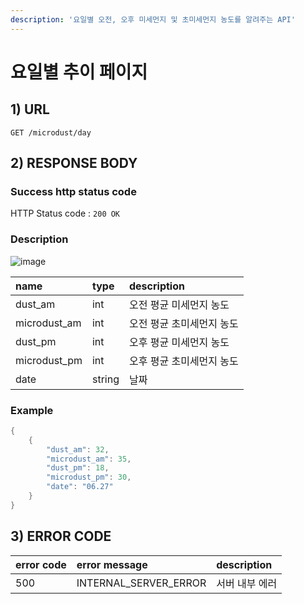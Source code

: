 ```yaml
---
description: '요일별 오전, 오후 미세먼지 및 초미세먼지 농도를 알려주는 API'
---
```


# 요일별 추이 페이지

## 1\) URL

```text
GET /microdust/day
```

## 2\) RESPONSE BODY

### Success http status code

HTTP Status code : `200 OK`

### Description

![image](https://user-images.githubusercontent.com/68282057/124726655-e787ad00-df48-11eb-99f2-95855c82d781.png)

| name | type | description |
| :--- | :--- | :--- |
| dust\_am | int | 오전 평균 미세먼지 농도 |
| microdust\_am | int | 오전 평균 초미세먼지 농도 |
| dust\_pm | int | 오후 평균 미세먼지 농도 |
| microdust\_pm | int | 오후 평균 초미세먼지 농도 |
| date | string | 날짜 |

### Example

```java
{
    {
        "dust_am": 32,
        "microdust_am": 35,
        "dust_pm": 18,
        "microdust_pm": 30,
        "date": "06.27" 
    }
}
```

## 3\) ERROR CODE

| error code | error message | description |
| :--- | :--- | :--- |
| 500 | INTERNAL\_SERVER\_ERROR | 서버 내부 에러 |

